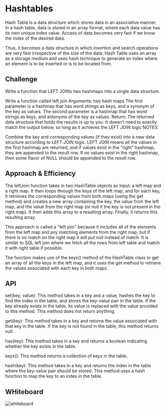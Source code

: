 # Hashtables

Hash Table is a data structure which stores data in an associative manner. In a hash table, data is stored in an array format, where each data value has its own unique index value. Access of data becomes very fast if we know the index of the desired data.

Thus, it becomes a data structure in which insertion and search operations are very fast irrespective of the size of the data. Hash Table uses an array as a storage medium and uses hash technique to generate an index where an element is to be inserted or is to be located from.

## Challenge

Write a function that LEFT JOINs two hashmaps into a single data structure.

Write a function called left join
Arguments: two hash maps
The first parameter is a hashmap that has word strings as keys, and a synonym of the key as values.
The second parameter is a hashmap that has word strings as keys, and antonyms of the key as values.
Return: The returned data structure that holds the results is up to you. It doesn’t need to exactly match the output below, so long as it achieves the LEFT JOIN logic
NOTES:

Combine the key and corresponding values (if they exist) into a new data structure according to LEFT JOIN logic.
LEFT JOIN means all the values in the first hashmap are returned, and if values exist in the “right” hashmap, they are appended to the result row.
If no values exist in the right hashmap, then some flavor of NULL should be appended to the result row.

## Approach & Efficiency

The leftJoin function takes in two HashTable objects as input: a left map and a right map. It then loops through the keys of the left map, and for each key, it retrieves the corresponding values from both maps (using the get method) and creates a new array containing the key, the value from the left map, and the value from the right map (or null if the key is not present in the right map). It then adds this array to a resulting array. Finally, it returns this resulting array.

This approach is called a "left join" because it includes all of the elements from the left map and any matching elements from the right map, but if there is no match on the right map it will put null instead of match.
It is similar to SQL left join where we fetch all the rows from left table and match it with right table if possible.

The function makes use of the keys() method of the HashTable class to get an array of all the keys in the left map, and it uses the get method to retrieve the values associated with each key in both maps.

## API

set(key, value): This method takes in a key and a value, hashes the key to find the index in the table, and stores the key-value pair in the table. If the key already exists in the table, its value is replaced with the value provided to this method. This method does not return anything.

get(key): This method takes in a key and returns the value associated with that key in the table. If the key is not found in the table, this method returns null.

has(key): This method takes in a key and returns a boolean indicating whether the key exists in the table.

keys(): This method returns a collection of keys in the table.

hash(key): This method takes in a key and returns the index in the table where the key-value pair should be stored. This method uses a hash function to map the key to an index in the table.

## WHiteboard

![whiteboard](class33.jpeg)
